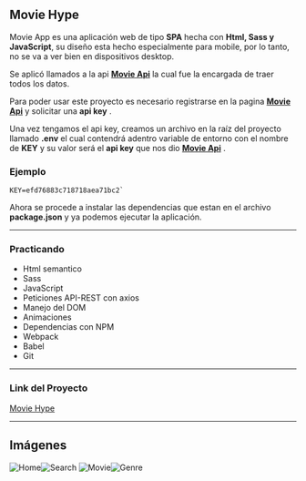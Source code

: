 ## Movie Hype

Movie App es una aplicación web de tipo **SPA** hecha con  **Html, Sass  y JavaScript**, su diseño esta hecho especialmente para mobile, por lo tanto, no se va a ver bien en dispositivos desktop.

Se aplicó llamados a la api **[Movie Api](https://developers.themoviedb.org/3/getting-started/introduction)** la cual fue la  encargada de traer todos los datos.

Para poder usar este proyecto es necesario registrarse en la pagina **[Movie Api](https://developers.themoviedb.org/3/getting-started/introduction)** y solicitar una **api key** .

Una vez tengamos el api key, creamos un archivo en la raíz del proyecto llamado **.env**   el cual contendrá adentro variable de entorno con el nombre de **KEY** y su valor será el **api key** que nos dio **[Movie Api](https://developers.themoviedb.org/3/getting-started/introduction)** .

### **Ejemplo**

```shell
KEY=efd76883c718718aea71bc2`
```

Ahora se procede a instalar las dependencias que estan en el archivo **package.json** y ya podemos ejecutar la aplicación.

---

### Practicando
 - Html semantico 
 - Sass
 - JavaScript
 - Peticiones API-REST con axios
 - Manejo del DOM 
 - Animaciones 
 - Dependencias con NPM
 - Webpack
 - Babel
 - Git
 
---
### Link del Proyecto
[Movie Hype](https://62856b0b685c6307cead5935--heartfelt-entremet-f869b5.netlify.app/)

---
## Imágenes
![Home](https://i.imgur.com/7Iasw76.png)![Search](https://i.imgur.com/EqvdBQU.png)
![Movie](https://i.imgur.com/Ttmajn8.png)![Genre](https://i.imgur.com/qDnpKr8.png)